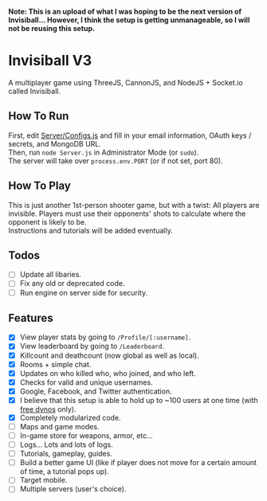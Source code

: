__Note: This is an upload of what I was hoping to be the next version of Invisiball... However, I think the setup is getting unmanageable, so I will not be reusing this setup.__
# Invisiball V3
A multiplayer game using ThreeJS, CannonJS, and NodeJS + Socket.io called Invisiball.

## How To Run
First, edit [Server/Configs.js](./Server/Configs.js) and fill in your email information, OAuth keys / secrets, and MongoDB URL.
<br>
Then, run `node Server.js` in Administrator Mode (or `sudo`).
<br>
The server will take over `process.env.PORT` (or if not set, port 80).

## How To Play
This is just another 1st-person shooter game, but with a twist: All players are invisible. Players must use their opponents' shots to calculate where the opponent is likely to be.
<br>
Instructions and tutorials will be added eventually.

## Todos
+ [ ] Update all libaries.
+ [ ] Fix any old or deprecated code.
+ [ ] Run engine on server side for security.

## Features
+ [X] View player stats by going to `/Profile/[:username]`.
+ [X] View leaderboard by going to `/Leaderboard`.
+ [X] Killcount and deathcount (now global as well as local).
+ [X] Rooms + simple chat.
+ [X] Updates on who killed who, who joined, and who left.
+ [X] Checks for valid and unique usernames.
+ [X] Google, Facebook, and Twitter authentication.
+ [X] I believe that this setup is able to hold up to ~100 users at one time (with [free dynos](https://www.heroku.com/pricing) only).
+ [X] Completely modularized code.
+ [ ] Maps and game modes.
+ [ ] In-game store for weapons, armor, etc...
+ [ ] Logs... Lots and lots of logs.
+ [ ] Tutorials, gameplay, guides.
+ [ ] Build a better game UI (like if player does not move for a certain amount of time, a tutorial pops up).
+ [ ] Target mobile.
+ [ ] Multiple servers (user's choice).
